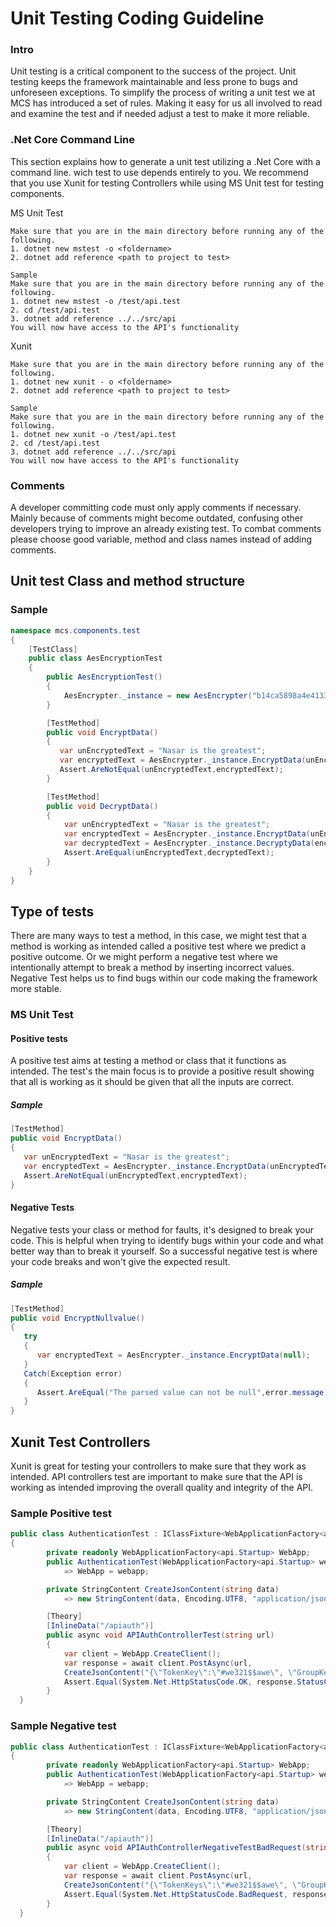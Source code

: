 # Unit Testing Coding Guideline

### Intro

Unit testing is a critical component to the success of the project. Unit testing keeps
the framework maintainable and less prone to bugs and unforeseen exceptions. To simplify
the process of writing a unit test we at MCS has introduced a set of rules. Making it easy
for us all involved to read and examine the test and if needed adjust a test to make it
more reliable.

### .Net Core Command Line

This section explains how to generate a unit test utilizing a .Net Core with a command line.
wich test to use depends entirely to you. We recommend that you use Xunit for testing
Controllers while using MS Unit test for testing components.

MS Unit Test

```
Make sure that you are in the main directory before running any of the following.
1. dotnet new mstest -o <foldername>
2. dotnet add reference <path to project to test>

Sample
Make sure that you are in the main directory before running any of the following.
1. dotnet new mstest -o /test/api.test
2. cd /test/api.test
3. dotnet add reference ../../src/api
You will now have access to the API's functionality
```

Xunit

```
Make sure that you are in the main directory before running any of the following.
1. dotnet new xunit - o <foldername>
2. dotnet add reference <path to project to test>

Sample
Make sure that you are in the main directory before running any of the following.
1. dotnet new xunit -o /test/api.test
2. cd /test/api.test
3. dotnet add reference ../../src/api
You will now have access to the API's functionality
```

### Comments

A developer committing code must only apply comments if necessary. Mainly because of comments
might become outdated, confusing other developers trying to improve an already existing test.
To combat comments please choose good variable, method and class names instead of adding
comments.

## Unit test Class and method structure

### Sample

```csharp
namespace mcs.components.test
{
    [TestClass]
    public class AesEncryptionTest
    {
        public AesEncryptionTest()
        {
            AesEncrypter._instance = new AesEncrypter("b14ca5898a4e4133bbce2ea2315a1916");
        }

        [TestMethod]
        public void EncryptData()
        {
           var unEncryptedText = "Nasar is the greatest";
           var encryptedText = AesEncrypter._instance.EncryptData(unEncryptedText);
           Assert.AreNotEqual(unEncryptedText,encryptedText);
        }

        [TestMethod]
        public void DecryptData()
        {
            var unEncryptedText = "Nasar is the greatest";
            var encryptedText = AesEncrypter._instance.EncryptData(unEncryptedText);
            var decryptedText = AesEncrypter._instance.DecryptyData(encryptedText);
            Assert.AreEqual(unEncryptedText,decryptedText);
        }
    }
}

```

## Type of tests

There are many ways to test a method, in this case, we might test that a method is working
as intended called a positive test where we predict a positive outcome. Or we might perform
a negative test where we intentionally attempt to break a method by inserting incorrect values.
Negative Test helps us to find bugs within our code making the framework more stable.

### MS Unit Test

#### Positive tests

A positive test aims at testing a method or class that it functions as intended. The test's
the main focus is to provide a positive result showing that all is working as it should be given
that all the inputs are correct.

##### Sample

```csharp
[TestMethod]
public void EncryptData()
{
   var unEncryptedText = "Nasar is the greatest";
   var encryptedText = AesEncrypter._instance.EncryptData(unEncryptedText);
   Assert.AreNotEqual(unEncryptedText,encryptedText);
}
```

#### Negative Tests

Negative tests your class or method for faults, it's designed to break your code. This is
helpful when trying to identify bugs within your code and what better way than to break it
yourself. So a successful negative test is where your code breaks and won't give the expected
result.

##### Sample

```csharp
[TestMethod]
public void EncryptNullvalue()
{
   try
   {
      var encryptedText = AesEncrypter._instance.EncryptData(null);
   }
   Catch(Exception error)
   {
      Assert.AreEqual("The parsed value can not be null",error.message);
   }
}
```

## Xunit Test Controllers

Xunit is great for testing your controllers to make sure that they work as intended. API
controllers test are important to make sure that the API is working as intended improving
the overall quality and integrity of the API.

### Sample Positive test

```csharp
public class AuthenticationTest : IClassFixture<WebApplicationFactory<api.Startup>>
{
        private readonly WebApplicationFactory<api.Startup> WebApp;
        public AuthenticationTest(WebApplicationFactory<api.Startup> webapp)
            => WebApp = webapp;

        private StringContent CreateJsonContent(string data)
            => new StringContent(data, Encoding.UTF8, "application/json");

        [Theory]
        [InlineData("/apiauth")]
        public async void APIAuthControllerTest(string url)
        {
            var client = WebApp.CreateClient();
            var response = await client.PostAsync(url,
            CreateJsonContent("{\"TokenKey\":\"#we321$$awe\", \"GroupKey\":\"12\"}"));
            Assert.Equal(System.Net.HttpStatusCode.OK, response.StatusCode);
        }
  }
```

### Sample Negative test

```csharp
public class AuthenticationTest : IClassFixture<WebApplicationFactory<api.Startup>>
{
        private readonly WebApplicationFactory<api.Startup> WebApp;
        public AuthenticationTest(WebApplicationFactory<api.Startup> webapp)
            => WebApp = webapp;

        private StringContent CreateJsonContent(string data)
            => new StringContent(data, Encoding.UTF8, "application/json");

        [Theory]
        [InlineData("/apiauth")]
        public async void APIAuthControllerNegativeTestBadRequest(string url)
        {
            var client = WebApp.CreateClient();
            var response = await client.PostAsync(url,
            CreateJsonContent("{\"TokenKeys\":\"#we321$$awe\", \"GroupKeys\":\"12\"}"));
            Assert.Equal(System.Net.HttpStatusCode.BadRequest, response.StatusCode);
        }
  }
```
